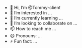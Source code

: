 - 👋 Hi, I’m @Tommy-client
- 👀 I’m interested in ...
- 🌱 I’m currently learning ...
- 💞️ I’m looking to collaborate on ...
- 📫 How to reach me ...
- 😄 Pronouns: ...
- ⚡ Fun fact: ...

<!---
Tommy-client/Tommy-client is a ✨ special ✨ repository because its `README.md` (this file) appears on your GitHub profile.
You can click the Preview link to take a look at your changes.
--->
